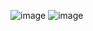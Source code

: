 ![image](https://user-images.githubusercontent.com/37351206/223688930-c147da4f-0bbb-4cef-8491-f02766d303a1.png)
![image](https://user-images.githubusercontent.com/37351206/223689022-899c0aea-3ac2-4c90-98d6-ed5dcf38ee0b.png)
